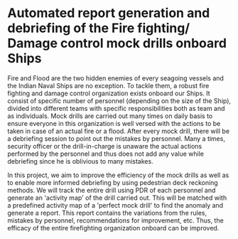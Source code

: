 # Automated report generation and debriefing of the Fire fighting/ Damage control mock drills onboard Ships

Fire and Flood are the two hidden enemies of every seagoing vessels and the Indian Naval Ships are no exception. To tackle them, a robust fire fighting and damage control organization exists onboard our Ships. It consist of specific number of personnel (depending on the size of the Ship), divided into different teams with specific responsibilities both as team and as individuals. Mock drills are carried out many times on daily basis to ensure everyone in this organization is well versed with the actions to be taken in case of an actual fire or a flood. After every mock drill, there will be a debriefing session to point out the mistakes by personnel. Many a times, security officer or the drill-in-charge is unaware the actual actions performed by the personnel and thus does not add any value while debriefing since he is oblivious to many mistakes.

In this project, we aim to improve the efficiency of the mock drills as well as to enable more informed debriefing by using pedestrian deck reckoning methods. We will track the entire drill using PDR of each personnel and generate an 'activity map' of the drill carried out. This will be matched with a predefined activity map of a 'perfect mock drill' to find the anomaly and generate a report. This report contains the variations from the rules, mistakes by personnel, recommendations for improvement, etc. Thus, the efficacy of the entire firefighting organization onboard can be improved. 

